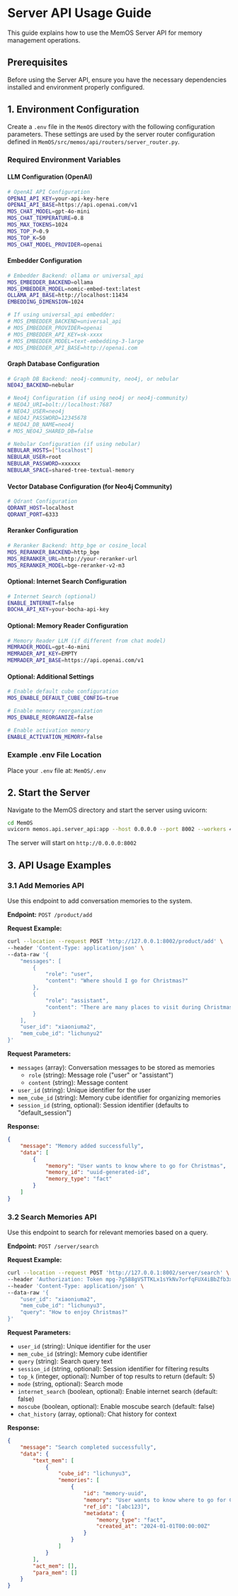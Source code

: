 # Server API Usage Guide

This guide explains how to use the MemOS Server API for memory management operations.

## Prerequisites

Before using the Server API, ensure you have the necessary dependencies installed and environment properly configured.

## 1. Environment Configuration

Create a `.env` file in the `MemOS` directory with the following configuration parameters. These settings are used by the server router configuration defined in `MemOS/src/memos/api/routers/server_router.py`.

### Required Environment Variables

#### LLM Configuration (OpenAI)
```bash
# OpenAI API Configuration
OPENAI_API_KEY=your-api-key-here
OPENAI_API_BASE=https://api.openai.com/v1
MOS_CHAT_MODEL=gpt-4o-mini
MOS_CHAT_TEMPERATURE=0.8
MOS_MAX_TOKENS=1024
MOS_TOP_P=0.9
MOS_TOP_K=50
MOS_CHAT_MODEL_PROVIDER=openai
```

#### Embedder Configuration
```bash
# Embedder Backend: ollama or universal_api
MOS_EMBEDDER_BACKEND=ollama
MOS_EMBEDDER_MODEL=nomic-embed-text:latest
OLLAMA_API_BASE=http://localhost:11434
EMBEDDING_DIMENSION=1024

# If using universal_api embedder:
# MOS_EMBEDDER_BACKEND=universal_api
# MOS_EMBEDDER_PROVIDER=openai
# MOS_EMBEDDER_API_KEY=sk-xxxx
# MOS_EMBEDDER_MODEL=text-embedding-3-large
# MOS_EMBEDDER_API_BASE=http://openai.com
```

#### Graph Database Configuration
```bash
# Graph DB Backend: neo4j-community, neo4j, or nebular
NEO4J_BACKEND=nebular

# Neo4j Configuration (if using neo4j or neo4j-community)
# NEO4J_URI=bolt://localhost:7687
# NEO4J_USER=neo4j
# NEO4J_PASSWORD=12345678
# NEO4J_DB_NAME=neo4j
# MOS_NEO4J_SHARED_DB=false

# Nebular Configuration (if using nebular)
NEBULAR_HOSTS=["localhost"]
NEBULAR_USER=root
NEBULAR_PASSWORD=xxxxxx
NEBULAR_SPACE=shared-tree-textual-memory
```

#### Vector Database Configuration (for Neo4j Community)
```bash
# Qdrant Configuration
QDRANT_HOST=localhost
QDRANT_PORT=6333
```

#### Reranker Configuration
```bash
# Reranker Backend: http_bge or cosine_local
MOS_RERANKER_BACKEND=http_bge
MOS_RERANKER_URL=http://your-reranker-url
MOS_RERANKER_MODEL=bge-reranker-v2-m3
```

#### Optional: Internet Search Configuration
```bash
# Internet Search (optional)
ENABLE_INTERNET=false
BOCHA_API_KEY=your-bocha-api-key
```

#### Optional: Memory Reader Configuration
```bash
# Memory Reader LLM (if different from chat model)
MEMRADER_MODEL=gpt-4o-mini
MEMRADER_API_KEY=EMPTY
MEMRADER_API_BASE=https://api.openai.com/v1
```

#### Optional: Additional Settings
```bash
# Enable default cube configuration
MOS_ENABLE_DEFAULT_CUBE_CONFIG=true

# Enable memory reorganization
MOS_ENABLE_REORGANIZE=false

# Enable activation memory
ENABLE_ACTIVATION_MEMORY=false
```

### Example .env File Location
Place your `.env` file at: `MemOS/.env`

## 2. Start the Server

Navigate to the MemOS directory and start the server using uvicorn:

```bash
cd MemOS
uvicorn memos.api.server_api:app --host 0.0.0.0 --port 8002 --workers 4
```

The server will start on `http://0.0.0.0:8002`

## 3. API Usage Examples

### 3.1 Add Memories API

Use this endpoint to add conversation memories to the system.

**Endpoint:** `POST /product/add`

**Request Example:**
```bash
curl --location --request POST 'http://127.0.0.1:8002/product/add' \
--header 'Content-Type: application/json' \
--data-raw '{
    "messages": [
        {
            "role": "user",
            "content": "Where should I go for Christmas?"
        },
        {
            "role": "assistant",
            "content": "There are many places to visit during Christmas, such as the Bund and Disneyland."
        }
    ],
    "user_id": "xiaoniuma2",
    "mem_cube_id": "lichunyu2"
}'
```

**Request Parameters:**
- `messages` (array): Conversation messages to be stored as memories
  - `role` (string): Message role ("user" or "assistant")
  - `content` (string): Message content
- `user_id` (string): Unique identifier for the user
- `mem_cube_id` (string): Memory cube identifier for organizing memories
- `session_id` (string, optional): Session identifier (defaults to "default_session")

**Response:**
```json
{
    "message": "Memory added successfully",
    "data": [
        {
            "memory": "User wants to know where to go for Christmas",
            "memory_id": "uuid-generated-id",
            "memory_type": "fact"
        }
    ]
}
```

### 3.2 Search Memories API

Use this endpoint to search for relevant memories based on a query.

**Endpoint:** `POST /server/search`

**Request Example:**
```bash
curl --location --request POST 'http://127.0.0.1:8002/server/search' \
--header 'Authorization: Token mpg-7g588gVSTTKLx1sYkNv7orfqFUX4iBbZfb3xjsh3' \
--header 'Content-Type: application/json' \
--data-raw '{
    "user_id": "xiaoniuma2",
    "mem_cube_id": "lichunyu3",
    "query": "How to enjoy Christmas?"
}'
```

**Request Parameters:**
- `user_id` (string): Unique identifier for the user
- `mem_cube_id` (string): Memory cube identifier
- `query` (string): Search query text
- `session_id` (string, optional): Session identifier for filtering results
- `top_k` (integer, optional): Number of top results to return (default: 5)
- `mode` (string, optional): Search mode
- `internet_search` (boolean, optional): Enable internet search (default: false)
- `moscube` (boolean, optional): Enable moscube search (default: false)
- `chat_history` (array, optional): Chat history for context

**Response:**
```json
{
    "message": "Search completed successfully",
    "data": {
        "text_mem": [
            {
                "cube_id": "lichunyu3",
                "memories": [
                    {
                        "id": "memory-uuid",
                        "memory": "User wants to know where to go for Christmas",
                        "ref_id": "[abc123]",
                        "metadata": {
                            "memory_type": "fact",
                            "created_at": "2024-01-01T00:00:00Z"
                        }
                    }
                ]
            }
        ],
        "act_mem": [],
        "para_mem": []
    }
}
```
